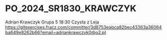 # PO_2024_SR1830_KRAWCZYK

Adrian Krawczyk
Grupa 5
18:30
Czysta z Leja
https://gitexercises.fracz.com/committer/3d8753eabca82bec43363a36064ba649e8262b66?email=adriankrawczyk0@o2.pl

